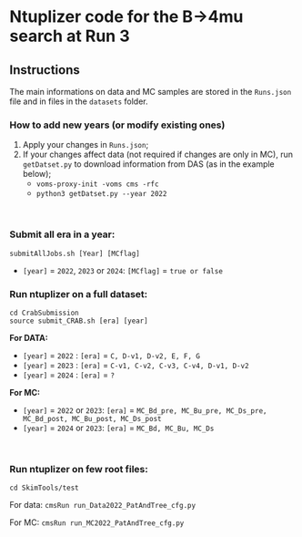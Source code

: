 # Ntuplizer code for the B&rarr;4mu search at Run 3

## Instructions
The main informations on data and MC samples are stored in the `Runs.json` file and in files in the `datasets` folder.
### How to add new years (or modify existing ones)
1. Apply your changes in `Runs.json`;
2. If your changes affect data (not required if changes are only in MC), run `getDatset.py` to download information from DAS (as in the example below);
    - `voms-proxy-init -voms cms -rfc`
    - `python3 getDatset.py --year 2022` 

<p>&nbsp;</p>

### Submit all era in a year:
```
submitAllJobs.sh [Year] [MCflag]
```
* `[year]` = `2022`,  `2023` or `2024`: `[MCflag]` = `true or false`

### Run ntuplizer on a full dataset:
```
cd CrabSubmission
source submit_CRAB.sh [era] [year] 
```
**For DATA:**

* `[year]` = `2022` : `[era]` = `C, D-v1, D-v2, E, F, G`
* `[year]` = `2023` : `[era]` = `C-v1, C-v2, C-v3, C-v4, D-v1, D-v2`
* `[year]` = `2024` : `[era]` = `?`

**For MC:**

* `[year]` = `2022` or  `2023`: `[era]` = `MC_Bd_pre, MC_Bu_pre, MC_Ds_pre, MC_Bd_post, MC_Bu_post, MC_Ds_post`
* `[year]` = `2024` or  `2023`: `[era]` = `MC_Bd, MC_Bu, MC_Ds`

<p>&nbsp;</p>

### Run ntuplizer on few root files:

`cd SkimTools/test`

For data: `cmsRun run_Data2022_PatAndTree_cfg.py`

For MC: `cmsRun run_MC2022_PatAndTree_cfg.py`

<p>&nbsp;</p>
